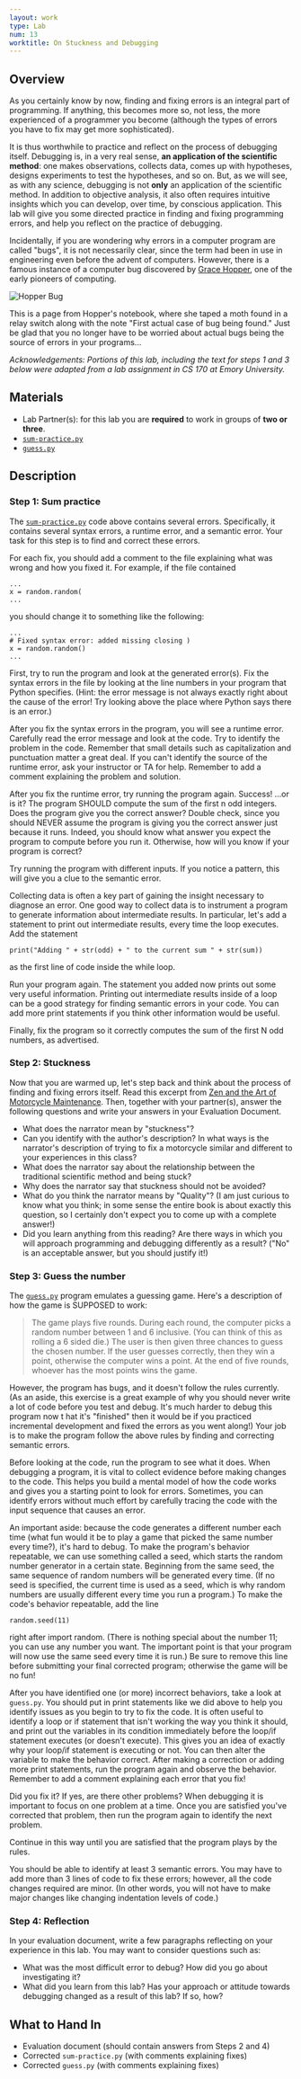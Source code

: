 ```yaml
---
layout: work
type: Lab
num: 13
worktitle: On Stuckness and Debugging
---
```


## Overview

As you certainly know by now, finding and fixing errors is an integral part
of programming. If anything, this becomes more so, not less, the more
experienced of a programmer you become (although the types of errors you
  have to fix may get more sophisticated).

It is thus worthwhile to practice and reflect on the process of debugging
itself. Debugging is, in a very real sense, **an application of the
scientific method**: one makes observations, collects data, comes up with
hypotheses, designs experiments to test the hypotheses, and so on. But, as
we will see, as with any science, debugging is not **only** an application
of the scientific method. In addition to objective analysis, it also often
requires intuitive insights which you can develop, over time, by conscious
application. This lab will give you some directed practice in finding and
fixing programming errors, and help you reflect on the practice of debugging.

Incidentally, if you are wondering why errors in a computer program are
called "bugs", it is not necessarily clear, since the term had been in use
in engineering even before the advent of computers. However, there is a famous
instance of a computer bug discovered by
[Grace Hopper](https://en.wikipedia.org/wiki/Grace_Hopper), one of the
early pioneers of computing.

![Hopper Bug](../assets/images/Hopper-bug.jpg)

This is a page from Hopper's notebook, where she taped a moth found in a
relay switch along with the note "First actual case of bug being found."
Just be glad that you no longer have to be worried about actual bugs
being the source of errors in your programs...

*Acknowledgements: Portions of this lab, including the text for steps
1 and 3 below were adapted from a lab assignment in CS 170 at Emory University.*

## Materials

* Lab Partner(s): for this lab you are **required** to
work in groups of **two or three**.
* [`sum-practice.py`](../code/sum-practice.py)
* [`guess.py`](../code/guess.py)

## Description

### Step 1: Sum practice

The [`sum-practice.py`](../code/sum-practice.py) code above contains several errors.
Specifically, it contains several
syntax errors, a runtime error, and a semantic error. Your task for this
step is to find and correct these errors.

For each fix, you should add a comment to the file explaining what was wrong
and how you fixed it. For example, if the file contained

    ...
    x = random.random(
    ...

you should change it to something like the following:

    ...
    # Fixed syntax error: added missing closing )
    x = random.random()
    ...

First, try to run the program and look at the generated error(s). Fix the
syntax errors in the file by looking at the line numbers in your program that
Python specifies. (Hint: the error message is not always exactly right about
  the cause of the error! Try looking above the place where Python says
  there is an error.)

After you fix the syntax errors in the program, you will see a runtime error.
Carefully read the error message and look at the code. Try to identify the
problem in the code. Remember that small details such as capitalization and
punctuation matter a great deal. If you can't identify the source of the
runtime error, ask your instructor or TA for help. Remember to add a comment
explaining the problem and solution.

After you fix the runtime error, try running the program again. Success! ...or
is it? The program SHOULD compute the sum of the first n odd integers. Does
the program give you the correct answer? Double check, since you should NEVER
assume the program is giving you the correct answer just because it runs.
Indeed, you should know what answer you expect the program to compute before
you run it. Otherwise, how will you know if your program is correct?

Try running the program with different inputs. If you notice a pattern, this
will give you a clue to the semantic error.

Collecting data is often a key part of gaining the insight necessary to
diagnose an error. One good way to collect data is to instrument a program
to generate information about intermediate results. In particular, let's add
a statement to print out intermediate results, every time the loop executes.
Add the statement

    print("Adding " + str(odd) + " to the current sum " + str(sum))

as the first line of code inside the while loop.

Run your program again. The statement you added now prints out some very
useful information. Printing out intermediate results inside of a loop can
be a good strategy for finding semantic errors in your code. You can add
more print statements if you think other information would be useful.

Finally, fix the program so it correctly computes the sum of the first N
odd numbers, as advertised.

### Step 2: Stuckness

Now that you are warmed up, let's step back and think about the
process of finding and fixing errors itself.  Read
this excerpt from
[Zen and the Art of Motorcycle Maintenance](../homework/zen2.html).
Then, together with your partner(s), answer the following
questions and write your answers in your Evaluation Document.

* What does the narrator mean by "stuckness"?
* Can you identify with the author's description?  In what ways
  is the narrator's description of trying to fix a motorcycle
  similar and different to your experiences in this class?
* What does the narrator say about the relationship between the
  traditional scientific method and being stuck?
* Why does the narrator say that stuckness should not be
  avoided?
* What do you think the narrator means by "Quality"? (I am just
  curious to know what you think; in some sense the entire book is
  about exactly this question, so I certainly don't expect you to
  come up with a complete answer!)
* Did you learn anything from this reading?  Are there ways in
  which you will approach programming and debugging differently as a
  result? ("No" is an acceptable answer, but you should justify
  it!)

### Step 3: Guess the number

The [`guess.py`](../code/guess.py) program emulates a guessing game. Here's a description of how
the game is SUPPOSED to work:

>The game plays five rounds. During each round, the computer picks a random
number between 1 and 6 inclusive. (You can think of this as rolling a 6 sided
die.) The user is then given three chances to guess the chosen number. If the
user guesses correctly, then they win a point, otherwise the computer wins a
point. At the end of five rounds, whoever has the most points wins the game.

However, the program has bugs, and it doesn't follow the rules currently. (As
an aside, this exercise is a great example of why you should never write a lot
of code before you test and debug. It's much harder to debug this program now t
hat it's "finished" then it would be if you practiced incremental development
and fixed the errors as you went along!) Your job is to make the program
follow the above rules by finding and correcting semantic errors.

Before looking at the code, run the program to see what it does. When debugging
a program, it is vital to collect evidence before making changes to the code.
This helps you build a mental model of how the code works and gives you a
starting point to look for errors. Sometimes, you can identify errors without
much effort by carefully tracing the code with the input sequence that causes
an error.

An important aside: because the code generates a different number each time
(what fun would it be to play a game that picked the same number every time?),
it's hard to debug. To make the program's behavior repeatable, we can use
something called a seed, which starts the random number generator in a certain
state. Beginning from the same seed, the same sequence of random numbers will
be generated every time. (If no seed is specified, the current time is used as
a seed, which is why random numbers are usually different every time you run
a program.) To make the code's behavior repeatable, add the line

    random.seed(11)

right after import random. (There is nothing special about the number 11; you
can use any number you want. The important point is that your program will now
use the same seed every time it is run.) Be sure to remove this line before
submitting your final corrected program; otherwise the game will be no fun!

After you have identified one (or more) incorrect behaviors, take a look at
`guess.py`. You should put in print statements like we did above to help you
identify issues as you begin to try to fix the code. It is often useful to
identify a loop or if statement that isn't working the way you think it should,
and print out the variables in its condition immediately before the loop/if
statement executes (or doesn't execute). This gives you an idea of exactly why
your loop/if statement is executing or not. You can then alter the variable to
make the behavior correct. After making a correction or adding more print
statements, run the program again and observe the behavior. Remember to add a
comment explaining each error that you fix!

Did you fix it? If yes, are there other problems? When debugging it is important
to focus on one problem at a time. Once you are satisfied you've corrected that
problem, then run the program again to identify the next problem.

Continue in this way until you are satisfied that the program plays by the rules.

You should be able to identify at least 3 semantic errors. You may have to add
more than 3 lines of code to fix these errors; however, all the code changes
required are minor. (In other words, you will not have to make major changes
like changing indentation levels of code.)

### Step 4: Reflection

In your evaluation document, write a few paragraphs reflecting on your
experience in this lab.  You may want to consider questions such as:

* What was the most difficult error to debug?  How did you go
  about investigating it?
* What did you learn from this lab?  Has your approach or attitude
  towards debugging changed as a result of this lab?  If so,
  how?

## What to Hand In

* Evaluation document (should contain answers from Steps 2 and 4)
* Corrected `sum-practice.py` (with comments explaining fixes)
* Corrected `guess.py` (with comments explaining fixes)
